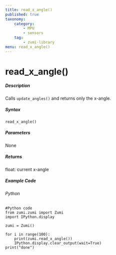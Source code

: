 ```yaml
---
title: read_x_angle()
published: true
taxonomy:
    category:
        - MPU
        - sensors
    tag:
        - zumi-library
menu: read_x_angle()
---
```


# read_x_angle()

##### Description
Calls ```update_angles()``` and returns only the x-angle.

##### Syntax
```read_x_angle()```<br />

##### Parameters
None

##### Returns
float: current x-angle

##### Example Code
###### Python
```
#Python code
from zumi.zumi import Zumi
import IPython.display

zumi = Zumi()

for i in range(100):
    print(zumi.read_x_angle())
    IPython.display.clear_output(wait=True) 
print("done")

```